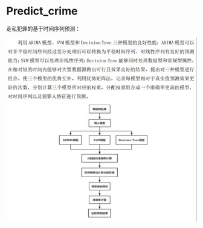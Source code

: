 # Predict_crime

走私犯罪的基于时间序列预测：

<p align="center">
  <a href="https://gitea.io/">
    <img src="README_Assert/main.jpg" alt="main"/>
  </a>
</p>
